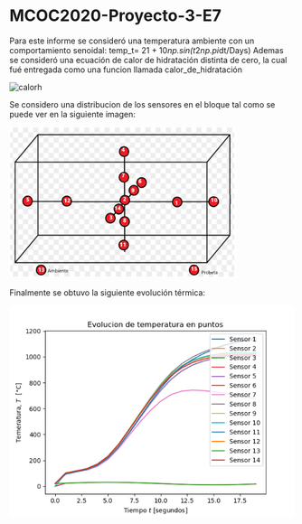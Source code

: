 # MCOC2020-Proyecto-3-E7
Para este informe se consideró una temperatura ambiente con un comportamiento senoidal: temp_t= 21 + 10*np.sin(t*2*np.pi*dt/Days)
Ademas se consideró una ecuación de calor de hidratación distinta de cero, la cual fué entregada como una funcion llamada calor_de_hidratación

![calorh](https://raw.githubusercontent.com/IgnacioInostroza/MCOC2020-Proyecto-3-E7/main/Calor_de_hidrataci%C3%B3n.png)

Se considero una distribucion de los sensores en el bloque tal como se puede ver en la siguiente imagen:

![sensores](https://raw.githubusercontent.com/IgnacioInostroza/MCOC2020-Proyecto-3-E7/main/sensores.PNG)

Finalmente se obtuvo la siguiente evolución térmica:

![evoluciont](https://raw.githubusercontent.com/IgnacioInostroza/MCOC2020-Proyecto-3-E7/main/Figure_1.png)

